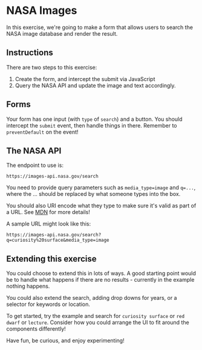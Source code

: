 # NASA Images

In this exercise, we're going to make a form that allows users to search the NASA image database and render the result.

## Instructions

There are two steps to this exercise:

1. Create the form, and intercept the submit via JavaScript
2. Query the NASA API and update the image and text accordingly.

## Forms

Your form has one input (with `type` of `search`) and a button.
You should intercept the `submit` event, then handle things in there. Remember to `preventDefault` on the event!

## The NASA API

The endpoint to use is:

```
https://images-api.nasa.gov/search
```

You need to provide query parameters such as `media_type=image` and `q=...`, where the ... should be replaced by what someone types into the box.

You should also URI encode what they type to make sure it's valid as part of a URL. See [MDN](https://developer.mozilla.org/en-US/docs/Web/JavaScript/Reference/Global_Objects/encodeURIComponent) for more details!

A sample URL might look like this:

```
https://images-api.nasa.gov/search?q=curiosity%20surface&media_type=image
```

## Extending this exercise

You could choose to extend this in lots of ways. A good starting point would be to handle what happens if there are no results - currently in the example nothing happens.

You could also extend the search, adding drop downs for years, or a selector for keywords or location.

To get started, try the example and search for `curiosity surface` or `red dwarf` or `lecture`. Consider how you could arrange the UI to fit around the components differently!

Have fun, be curious, and enjoy experimenting!
